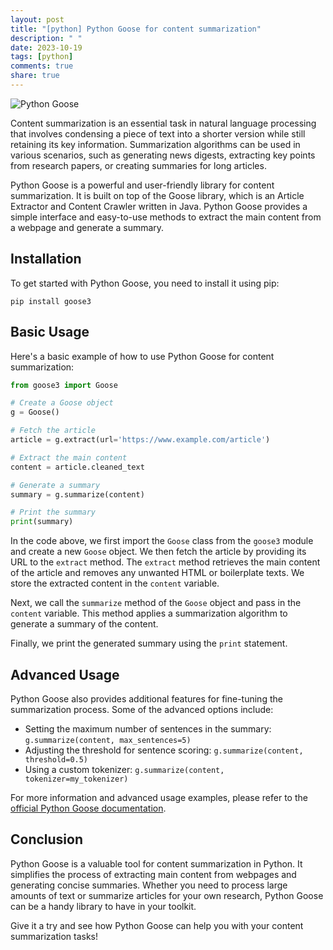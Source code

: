 ```yaml
---
layout: post
title: "[python] Python Goose for content summarization"
description: " "
date: 2023-10-19
tags: [python]
comments: true
share: true
---
```


![Python Goose](https://raw.githubusercontent.com/grangier/python-goose/master/docs/programming-goose.jpg)

Content summarization is an essential task in natural language processing that involves condensing a piece of text into a shorter version while still retaining its key information. Summarization algorithms can be used in various scenarios, such as generating news digests, extracting key points from research papers, or creating summaries for long articles.

Python Goose is a powerful and user-friendly library for content summarization. It is built on top of the Goose library, which is an Article Extractor and Content Crawler written in Java. Python Goose provides a simple interface and easy-to-use methods to extract the main content from a webpage and generate a summary.

## Installation

To get started with Python Goose, you need to install it using pip:

```shell
pip install goose3
```

## Basic Usage

Here's a basic example of how to use Python Goose for content summarization:

```python
from goose3 import Goose

# Create a Goose object
g = Goose()

# Fetch the article
article = g.extract(url='https://www.example.com/article')

# Extract the main content
content = article.cleaned_text

# Generate a summary
summary = g.summarize(content)

# Print the summary
print(summary)
```

In the code above, we first import the `Goose` class from the `goose3` module and create a new `Goose` object. We then fetch the article by providing its URL to the `extract` method. The `extract` method retrieves the main content of the article and removes any unwanted HTML or boilerplate texts. We store the extracted content in the `content` variable.

Next, we call the `summarize` method of the `Goose` object and pass in the `content` variable. This method applies a summarization algorithm to generate a summary of the content.

Finally, we print the generated summary using the `print` statement.

## Advanced Usage

Python Goose also provides additional features for fine-tuning the summarization process. Some of the advanced options include:

- Setting the maximum number of sentences in the summary: `g.summarize(content, max_sentences=5)`
- Adjusting the threshold for sentence scoring: `g.summarize(content, threshold=0.5)`
- Using a custom tokenizer: `g.summarize(content, tokenizer=my_tokenizer)`

For more information and advanced usage examples, please refer to the [official Python Goose documentation](https://github.com/grangier/python-goose).

## Conclusion

Python Goose is a valuable tool for content summarization in Python. It simplifies the process of extracting main content from webpages and generating concise summaries. Whether you need to process large amounts of text or summarize articles for your own research, Python Goose can be a handy library to have in your toolkit.

Give it a try and see how Python Goose can help you with your content summarization tasks!